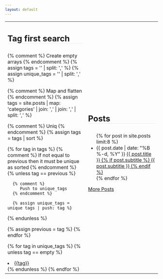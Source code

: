 ```yaml
---
layout: default
---
```

<table>
   <tr>
   <td>
<div class="home">
<h1 id="post_page" style="margin-bottom: 30px; font-size: 20pt; border-bottom: solid 1px #e8e8e8">Tag first search</h1>
{% comment %}
   Create empty arrays
{% endcomment %}
{% assign tags = '' | split: ',' %}
{% assign unique_tags = '' | split: ',' %}

{% comment %}
   Map and flatten
{% endcomment %}
{% assign tags =  site.posts | map: 'categories' | join: ',' | join: ',' | split: ',' %}

{% comment %}
   Uniq
{% endcomment %}
{% assign tags = tags | sort %}

{% for tag in tags %}
   {% comment %}
      If not equal to previous then it must be unique as sorted
   {% endcomment %}
   {% unless tag == previous %}

      {% comment %}
         Push to unique_tags
      {% endcomment %}

      {% assign unique_tags = unique_tags | push: tag %}
   {% endunless %}

   {% assign previous = tag %}
{% endfor %}

{% for tag in unique_tags %}
   {% unless tag == empty %}
<li>
   <a class="post=link" href="{{site.baseurl}}nav/?find={{ tag }}">
      {{tag}}
   </a>
</li>
   {% endunless %}
{% endfor %}
</div>

<td>
<div class="home">
<h1 id="post_page" style="margin-bottom: 30px; font-size: 20pt; border-bottom: solid 1px #e8e8e8">Posts</h1>
   <ul class="posts">
        {% for post in site.posts limit:8 %}
            <li>
                <span class="post-date">{{ post.date | date: "%B %-d, %Y" }}</span>
                <a class="post-link" href="{{ post.url | prepend: site.baseurl }}">
                    {{ post.title }}
                    {% if post.subtitle %}
                        <span class="subtitle">{{ post.subtitle }}</span>
                    {% endif %}
                </a>
            </li>
        {% endfor %}
    </ul>
   <div id="archive_link">
      <a class="post-link" href="{{ '/archive/' | prepend: site.baseurl }}">More Posts</a>
   </div>
   </div>
